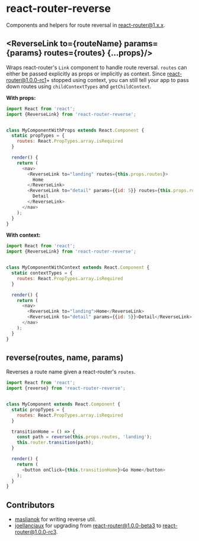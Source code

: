 react-router-reverse
====================

Components and helpers for route reversal in react-router@1.x.x.

## \<ReverseLink to={routeName} params={params} routes={routes} {...props}/\>

Wraps react-router's ```Link``` component to handle route reversal.
```routes``` can either be passed explicitly as props or implicitly as context.
Since react-router@1.0.0-rc1+ stopped using context, you can still tell your
app to pass down routes using ```childContextTypes``` and ```getChildContext```.

**With props:**

```js
import React from 'react';
import {ReverseLink} from 'react-router-reverse';


class MyComponentWithProps extends React.Component {
  static propTypes = {
    routes: React.PropTypes.array.isRequired
  }

  render() {
    return (
      <nav>
        <ReverseLink to="landing" routes={this.props.routes}>
          Home
        </ReverseLink>
        <ReverseLink to="detail" params={{id: 5}} routes={this.props.routes}>
          Detail
        </ReverseLink>
      </nav>
    );
  }
}
```

**With context:**

```js
import React from 'react';
import {ReverseLink} from 'react-router-reverse';


class MyComponentWithContext extends React.Component {
  static contextTypes = {
    routes: React.PropTypes.array.isRequired
  }

  render() {
    return (
      <nav>
        <ReverseLink to="landing">Home</ReverseLink>
        <ReverseLink to="detail" params={{id: 5}}>Detail</ReverseLink>
      </nav>
    );
  }
}
```

## reverse(routes, name, params)

Reverses a route name given a react-router's ```routes```.

```js
import React from 'react';
import {reverse} from 'react-router-reverse';


class MyComponent extends React.Component {
  static propTypes = {
    routes: React.PropTypes.array.isRequired
  }

  transitionHome = () => {
    const path = reverse(this.props.routes, 'landing');
    this.router.transition(path);
  }

  render() {
    return (
      <button onClick={this.transitionHome}>Go Home</button>
    );
  }
}
```

## Contributors

- [maslianok](https://github.com/maslianok) for writing reverse util.
- [joellanciaux](https://github.com/joellanciaux) for upgrading from
  react-router@1.0.0-beta3 to react-router@1.0.0-rc3.
